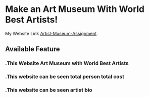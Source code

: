 # Make an Art Museum With World Best Artists!

My Website Link  [Artist-Museum-Assignment](https://artist-museum-assignment-developer-naimur.netlify.app/).

## Available Feature

### .This Website Art Museum with World Best Artists
### .This website can be seen total person total cost
### .This website can be seen artist bio
          



